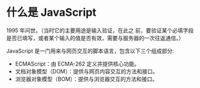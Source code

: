 # 什么是 JavaScript

1995 年问世。（当时它的主要用途是输入验证，在此之
前，要验证某个必填字段是否已填写，或者某个输入的值是否有效，需要与服务器的一次往返通信。）

JavaScript 是一门用来与网页交互的脚本语言，包含以下三个组成部分:

- ECMAScript：由 ECMA-262 定义并提供核心功能。
- 文档对象模型（DOM）：提供与网页内容交互的方法和接口。
- 浏览器对象模型（BOM）：提供与浏览器交互的方法和接口。
